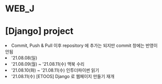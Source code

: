 # WEB_J

<h1> [Django] project </h1>
<li> Commit, Push & Pull 이후 repository 에 추가는 되지만 commit 창에는 반영이 안됨 </li>
<li> '21.08.08(일)</li>

<li> '21.08.09(월) ~ '21.08.11(수) 맥북 수리 </li>
<li> '21.08.10(화) ~ '21.08.11(수) 인투더파이썬 읽기</li>
<li> '21.08.11(수) [ETOOS] Django 로 웹페이지 만들기 재개</li>
